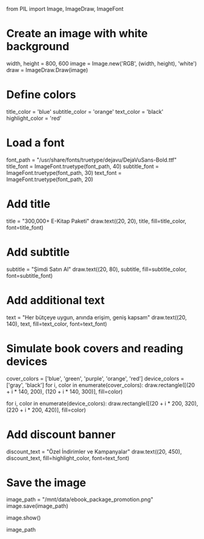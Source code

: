 from PIL import Image, ImageDraw, ImageFont

# Create an image with white background
width, height = 800, 600
image = Image.new('RGB', (width, height), 'white')
draw = ImageDraw.Draw(image)

# Define colors
title_color = 'blue'
subtitle_color = 'orange'
text_color = 'black'
highlight_color = 'red'

# Load a font
font_path = "/usr/share/fonts/truetype/dejavu/DejaVuSans-Bold.ttf"
title_font = ImageFont.truetype(font_path, 40)
subtitle_font = ImageFont.truetype(font_path, 30)
text_font = ImageFont.truetype(font_path, 20)

# Add title
title = "300,000+ E-Kitap Paketi"
draw.text((20, 20), title, fill=title_color, font=title_font)

# Add subtitle
subtitle = "Şimdi Satın Al"
draw.text((20, 80), subtitle, fill=subtitle_color, font=subtitle_font)

# Add additional text
text = "Her bütçeye uygun, anında erişim, geniş kapsam"
draw.text((20, 140), text, fill=text_color, font=text_font)

# Simulate book covers and reading devices
cover_colors = ['blue', 'green', 'purple', 'orange', 'red']
device_colors = ['gray', 'black']
for i, color in enumerate(cover_colors):
    draw.rectangle([(20 + i * 140, 200), (120 + i * 140, 300)], fill=color)

for i, color in enumerate(device_colors):
    draw.rectangle([(20 + i * 200, 320), (220 + i * 200, 420)], fill=color)

# Add discount banner
discount_text = "Özel İndirimler ve Kampanyalar"
draw.text((20, 450), discount_text, fill=highlight_color, font=text_font)

# Save the image
image_path = "/mnt/data/ebook_package_promotion.png"
image.save(image_path)

image.show()

image_path
